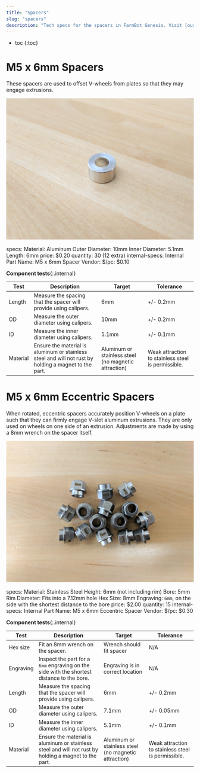 ```yaml
---
title: "Spacers"
slug: "spacers"
description: "Tech specs for the spacers in FarmBot Genesis. Visit [our shop](http://shop.farm.bot) to purchase parts."
---
```


* toc
{:toc}

# M5 x 6mm Spacers

These spacers are used to offset V-wheels from plates so that they may engage extrusions.

![m5 spacer](_images/m5_spacer.jpg)

specs:
  Material: Aluminum
  Outer Diameter: 10mm
  Inner Diameter: 5.1mm
  Length: 6mm
price: $0.20
quantity: 30 (12 extra)
internal-specs:
  Internal Part Name: M5 x 6mm Spacer
  Vendor: 
  $/pc: $0.10

**Component tests**{:.internal}

|Test         |Description  |Target       |Tolerance    |
|-------------|-------------|-------------|-------------|
|Length       |Measure the spacing that the spacer will provide using calipers.|6mm|+/- 0.2mm
|OD           |Measure the outer diameter using calipers.|10mm|+/- 0.2mm
|ID           |Measure the inner diameter using calipers.|5.1mm|+/- 0.1mm
|Material     |Ensure the material is aluminum or stainless steel and will not rust by holding a magnet to the part.|Aluminum or stainless steel (no magnetic attraction)|Weak attraction to stainless steel is permissible.

# M5 x 6mm Eccentric Spacers

When rotated, eccentric spacers accurately position V-wheels on a plate such that they can firmly engage V-slot aluminum extrusions. They are only used on wheels on one side of an extrusion. Adjustments are made by using a 8mm wrench on the spacer itself.

![eccentric spacers](_images/eccentric_spacers.jpg)

specs:
  Material: Stainless Steel
  Height: 6mm (not including rim)
  Bore: 5mm
  Rim Diameter: Fits into a 7.12mm hole
  Hex Size: 8mm
  Engraving: `6mm`, on the side with the shortest distance to the bore
price: $2.00
quantity: 15
internal-specs:
  Internal Part Name: M5 x 6mm Eccentric Spacer
  Vendor: 
  $/pc: $0.30

**Component tests**{:.internal}

|Test         |Description  |Target       |Tolerance    |
|-------------|-------------|-------------|-------------|
|Hex size     |Fit an 8mm wrench on the spacer.|Wrench should fit spacer|N/A
|Engraving    |Inspect the part for a `6mm` engraving on the side with the shortest distance to the bore.|Engraving is in correct location|N/A
|Length       |Measure the spacing that the spacer will provide using calipers.|6mm|+/- 0.2mm
|OD           |Measure the outer diameter using calipers.|7.1mm|+/- 0.05mm
|ID           |Measure the inner diameter using calipers.|5.1mm|+/- 0.1mm
|Material     |Ensure the material is aluminum or stainless steel and will not rust by holding a magnet to the part.|Aluminum or stainless steel (no magnetic attraction)|Weak attraction to stainless steel is permissible.
